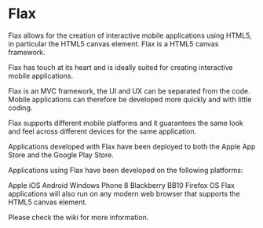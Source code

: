 Flax
====

Flax allows for the creation of interactive mobile applications using HTML5, in particular the HTML5 canvas element. Flax is a HTML5 canvas framework.

Flax has touch at its heart and is ideally suited for creating interactive mobile applications.

Flax is an MVC framework, the UI and UX can be separated from the code. Mobile applications can therefore be developed more quickly and with little coding.

Flax supports different mobile platforms and it guarantees the same look and feel across different devices for the same application.

Applications developed with Flax have been deployed to both the Apple App Store and the Google Play Store.

Applications using Flax have been developed on the following platforms:

Apple iOS
Android
Windows Phone 8
Blackberry BB10
Firefox OS
Flax applications will also run on any modern web browser that supports the HTML5 canvas element.

Please check the wiki for more information.
